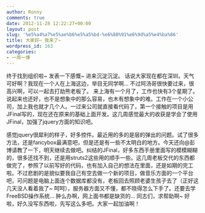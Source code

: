 ```yaml
---
author: Ronny
comments: true
date: 2012-11-28 12:22:27+00:00
layout: post
slug: '%e5%a4%a7%e5%ae%b6%e5%a5%bd-%e6%88%91%e6%9d%a5%e4%ba%86'
title: 大家好~ 我来了~
wordpress_id: 163
categories:
- 一周一博
---
```


终于找到组织啦~ 发表一下感慨~ 进来沉淀沉淀。
话说大家现在都在深圳，天气可好啊？我现在一个人在上海这边，举目无同学啊... 不过阿汤哥很快要过来，很高兴啊，可以一起去打劫熊老板了。
来上海有一个月了，工作也快有3个星期了。说起来也还好，也不是想象中的那么容易，也木有想象中的难。工作在一个小公司，加上我也就才几个人。一过来公司就直接看代码了，第一个接触的项目是用JFinal写的，现在还在原来的基础上面开发。这几周感觉最大的收获是学会了使用JFinal，加强了jquery方面的知识吧。

感觉jquery很犀利的样子，好多控件。最近用的多的是层的弹出的问题。试了很多方法，还是fancybox最满意吧，但是还是有一些不太明白的地方。今天还向@彭博请教了一下，明天继续去做吧。纠结的JFinal，好多东西手册里面写的模模糊糊的，很多还找不到，还是用struts2这些用的顺手一些。这几周老板交代的东西都做完了，参照了以前写好的代码，也有加入自己的想法在里面，还是如期的完工啦。不过悲剧的是貌似要我自己有空去做一个新的项目，做音乐方面的一个平台吧，可问题是电脑上面连个数据库都没有，老板回去照顾老婆生孩子去了（正好这几天没人看着我了~ 呵呵），服务器方面又不懂，都不晓得怎么下手了。还要去学FreeBSD操作系统... 肿么办啊，网上面书都是缺货的... 同志们，求帮助啊~
好啦，好久没写东西啦，先写这么多吧。大家一起加油啊！
